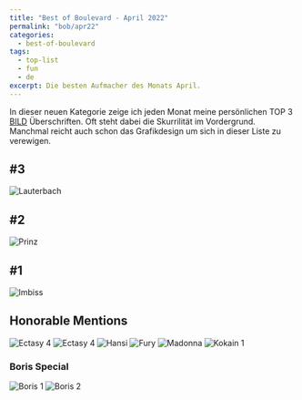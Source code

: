 ```yaml
---
title: "Best of Boulevard - April 2022"
permalink: "bob/apr22"
categories:
  - best-of-boulevard
tags:
  - top-list
  - fun
  - de
excerpt: Die besten Aufmacher des Monats April.
---
```


In dieser neuen Kategorie zeige ich jeden Monat meine persönlichen TOP 3 [BILD](https://www.bild.de/) Überschriften.
Oft steht dabei die Skurrilität im Vordergrund.
Manchmal reicht auch schon das Grafikdesign um sich in dieser Liste zu verewigen.


## #3
![Lauterbach](../assets/images/bob/04-2022/lauterbach.jpg)


## #2
![Prinz](../assets/images/bob/04-2022/krone.jpg)


## #1
![Imbiss](../assets/images/bob/04-2022/doner.jpg)


## Honorable Mentions
![Ectasy 4](../assets/images/bob/04-2022/murray.jpg)
![Ectasy 4](../assets/images/bob/04-2022/netflix.jpg)
![Hansi](../assets/images/bob/04-2022/pott.jpg)
![Fury](../assets/images/bob/04-2022/fury.jpg)
![Madonna](../assets/images/bob/04-2022/skandal.jpg)
![Kokain 1](../assets/images/bob/04-2022/stalin.jpg)


### Boris Special
![Boris 1](../assets/images/bob/04-2022/boris1.jpg)
![Boris 2](../assets/images/bob/04-2022/boris2.jpg)

